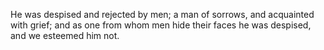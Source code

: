 He was despised and rejected by men; a man of sorrows, and acquainted with grief; and as one from whom men hide their faces he was despised, and we esteemed him not.
